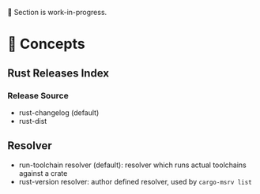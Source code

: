 🚧 Section is work-in-progress.

# 🌱 Concepts

## Rust Releases Index

### Release Source

* rust-changelog (default)
* rust-dist

## Resolver

* run-toolchain resolver (default): resolver which runs actual toolchains against a crate
* rust-version resolver: author defined resolver, used by `cargo-msrv list`

